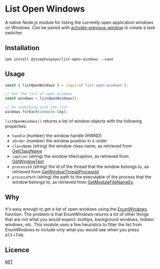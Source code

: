 # List Open Windows

A native Node.js module for listing the currently open application windows on Windows. Can be paired with [activate-previous-window](https://github.com/JosephusPaye/activate-previous-window) to create a task switcher.

## Installation

```
npm install @josephuspaye/list-open-windows --save
```

## Usage

```js
const { listOpenWindows } = require('list-open-windows');

// Get the list of open windows
const windows = listOpenWindows();

// Do something with the list
windows.forEach(console.log);
```

`listOpenWindows()` returns a list of window objects with the following properties:

- `handle` (number) the window handle (HWND)
- `zOrder` (number) the window position in z-order
- `className` (string) the window class name, as retrieved from [GetClassName](https://docs.microsoft.com/en-us/windows/win32/api/winuser/nf-winuser-getclassname)
- `caption` (string) the window title/caption, as retrieved from [GetWindowText](https://docs.microsoft.com/en-us/windows/win32/api/winuser/nf-winuser-getwindowtexta)
- `processId` (string) the id of the thread that the window belongs to, as retrieved from [GetWindowThreadProcessId](https://docs.microsoft.com/en-us/windows/win32/api/winuser/nf-winuser-getwindowthreadprocessid)
- `processPath` (string) the path to the executable of the process that the window belongs to, as retrieved from [GetModuleFileNameEx](https://docs.microsoft.com/en-us/windows/win32/api/psapi/nf-psapi-getmodulefilenameexa)

## Why

It's easy enough to get a list of open windows using the [EnumWindows](https://docs.microsoft.com/en-us/windows/win32/api/winuser/nf-winuser-enumdesktopwindows) function. The problem is that EnumWindows returns a lot of other things that are not what you would expect: tooltips, background windows, hidden windows, etc. This module uses a few heuristics to filter the list from EnumWindows to include only what you would see when you press <kbd>Alt</kbd>+<kbd>Tab</kbd>.

## Licence

[MIT](LICENCE)
